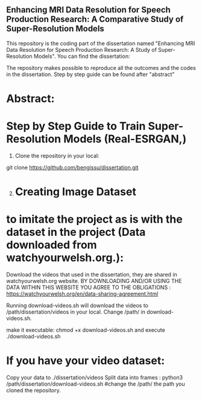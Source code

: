 ## Enhancing MRI Data Resolution for Speech Production Research: A Comparative Study of Super-Resolution Models


This repository is the coding part of the dissertation named "Enhancing MRI Data Resolution for Speech Production Research: A Study of Super-Resolution Models". You can find the dissertation: 


The repository makes possible to reproduce all the outcomes and the codes in the dissertation. Step by step guide can be found after "abstract"

# Abstract:

# Step by Step Guide to Train Super-Resolution Models (Real-ESRGAN,) 

1. Clone the repository in your local:

git clone https://github.com/bengissu/dissertation.git

2. # Creating Image Dataset
  
 
 # to imitate the project as is with the dataset in the project (Data downloaded from watchyourwelsh.org.): 
Download the videos that used in the dissertation, they are shared in watchyourwelsh.org website. BY DOWNLOADING AND/OR USING THE DATA WITHIN THIS WEBSITE YOU AGREE TO THE OBLIGATIONS : https://watchyourwelsh.org/en/data-sharing-agreement.html

Running download-videos.sh will download the videos to /path/dissertation/videos in your local. Change /path/ in download-videos.sh.

make it executable:
chmod +x download-videos.sh
and execute
./download-videos.sh

 # If you have your video dataset:
   
   Copy your data to ./dissertation/videos
   Split data into frames : 
   python3 /path/dissertation/download-videos.sh   #change the /path/ the path you cloned the repository.


